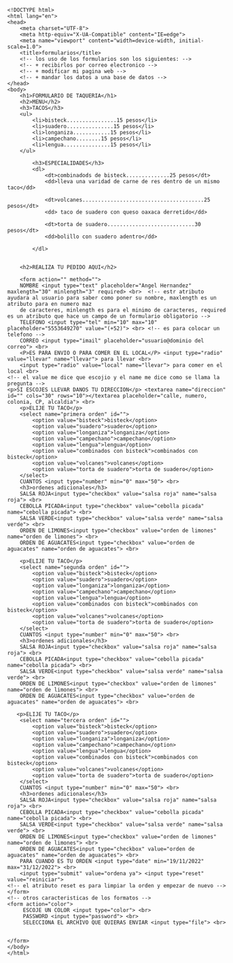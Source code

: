    <!DOCTYPE html>
    <html lang="en">
    <head>
        <meta charset="UTF-8">
        <meta http-equiv="X-UA-Compatible" content="IE=edge">
        <meta name="viewport" content="width=device-width, initial-scale=1.0">
        <title>formularios</title>
        <!-- los uso de los formularios son los siguientes: -->
        <!-- + recibirlos por correo electronico -->
        <!-- + modificar mi pagina web -->
        <!-- + mandar los datos a una base de datos -->
    </head>
    <body>
        <h1>FORMULARIO DE TAQUERIA</h1>
        <h2>MENU</h2>
        <h3>TACOS</h3>
        <ul>
            <li>bisteck................15 pesos</li>
            <li>suadero...............15 pesos</li>
            <li>longaniza............15 pesos</li>
            <li>campechano........15 pesos</li>
            <li>lengua...............15 pesos</li>
        </ul>

            <h3>ESPECIALIDADES</h3>
            <dl>
                <dt>combinadods de bisteck..............25 pesos</dt>
                <dd>lleva una varidad de carne de res dentro de un mismo taco</dd>

                <dt>volcanes.......................................25 pesos</dt>
                <dd> taco de suadero con queso oaxaca derretido</dd>

                <dt>torta de suadero............................30 pesos</dt>
                <dd>bolillo con suadero adentro</dd>

            </dl>


        <h2>REALIZA TU PEDIDO AQUI</h2>

        <form action="" method="">
        NOMBRE <input type="text" placeholder="Angel Hernandez" maxlength="30" minlength="3" required> <br>  <!-- estr atributo ayudara al usuario para saber como poner su nombre, maxlength es un atributo para en numero maz
        de caracteres, minlength es para el minimo de caracteres, required es un atributo que hace un campo de un formulario obligatorio -->    
        TELEFONO <input type="tel" min="10" max="10" placeholder="5553649270" value="(+52)"> <br> <!-- es para colocar un telefono -->
        CORREO <input type="imail" placeholder="usuario@dominio del correo"> <br>
        <P>ES PARA ENVIO O PARA COMER EN EL LOCAL</P> <input type="radio" value="llevar" name="llevar"> para llevar <br>
        <input type="radio" value="local" name="llevar"> para comer en el local <br>
    <!-- el value me dice que escojio y el name me dice como se llama la pregunta -->
    <p>SI ESCOJES LLEVAR DANOS TU DIRECCION</p> <textarea name="direccion" id="" cols="30" rows="10"></textarea placeholder="calle, numero, colonia, CP, alcaldia"> <br>
        <p>ELIJE TU TACO</p>
        <select name="primera orden" id="">
            <option value="bisteck">bisteck</option>
            <option value="suadero">suadero</option>
            <option value="longaniza">longaniza</option>
            <option value="campechano">campechano</option>
            <option value="lengua">lengua</option>
            <option value="combinados con bisteck">combinados con bisteck</option>
            <option value="volcanes">volcanes</option>
            <option value="torta de suadero">torta de suadero</option>
        </select> 
        CUANTOS <input type="number" min="0" max="50"> <br>
        <h3>ordenes adicionales</h3>
        SALSA ROJA<input type="checkbox" value="salsa roja" name="salsa roja"> <br>
        CEBOLLA PICADA<input type="checkbox" value="cebolla picada" name="cebolla picada"> <br>
        SALSA VERDE<input type="checkbox" value="salsa verde" name="salsa verde"> <br>
        ORDEN DE LIMONES<input type="checkbox" value="orden de limones" name="orden de limones"> <br>
        ORDEN DE AGUACATES<input type="checkbox" value="orden de aguacates" name="orden de aguacates"> <br>

        <p>ELIJE TU TACO</p>
        <select name="segunda orden" id="">
            <option value="bisteck">bisteck</option>
            <option value="suadero">suadero</option>
            <option value="longaniza">longaniza</option>
            <option value="campechano">campechano</option>
            <option value="lengua">lengua</option>
            <option value="combinados con bisteck">combinados con bisteck</option>
            <option value="volcanes">volcanes</option>
            <option value="torta de suadero">torta de suadero</option>
        </select> 
        CUANTOS <input type="number" min="0" max="50"> <br>
        <h3>ordenes adicionales</h3>
        SALSA ROJA<input type="checkbox" value="salsa roja" name="salsa roja"> <br>
        CEBOLLA PICADA<input type="checkbox" value="cebolla picada" name="cebolla picada"> <br>
        SALSA VERDE<input type="checkbox" value="salsa verde" name="salsa verde"> <br>
        ORDEN DE LIMONES<input type="checkbox" value="orden de limones" name="orden de limones"> <br>
        ORDEN DE AGUACATES<input type="checkbox" value="orden de aguacates" name="orden de aguacates"> <br>

       <p>ELIJE TU TACO</p>
        <select name="tercera orden" id="">
            <option value="bisteck">bisteck</option>
            <option value="suadero">suadero</option>
            <option value="longaniza">longaniza</option>
            <option value="campechano">campechano</option>
            <option value="lengua">lengua</option>
            <option value="combinados con bisteck">combinados con bisteck</option>
            <option value="volcanes">volcanes</option>
            <option value="torta de suadero">torta de suadero</option>
        </select> 
        CUANTOS <input type="number" min="0" max="50"> <br>
        <h3>ordenes adicionales</h3>
        SALSA ROJA<input type="checkbox" value="salsa roja" name="salsa roja"> <br>
        CEBOLLA PICADA<input type="checkbox" value="cebolla picada" name="cebolla picada"> <br>
        SALSA VERDE<input type="checkbox" value="salsa verde" name="salsa verde"> <br>
        ORDEN DE LIMONES<input type="checkbox" value="orden de limones" name="orden de limones"> <br>
        ORDEN DE AGUACATES<input type="checkbox" value="orden de aguacates" name="orden de aguacates"> <br>
        PARA CUANDO ES TU ORDEN <input type="date" min="19/11/2022" max="31/12/2022"> <br>
        <input type="submit" value="ordena ya"> <input type="reset" value="reiniciar">
    <!-- el atributo reset es para limpiar la orden y empezar de nuevo -->
    </form>
    <!-- otros caracteristicas de los formatos -->
    <form action="color">
         ESCOJE UN COLOR <input type="color"> <br>
         PASSWORD <input type="password"> <br>
         SELECCIONA EL ARCHIVO QUE QUIERAS ENVIAR <input type="file"> <br>


    </form>
    </body>
    </html>
